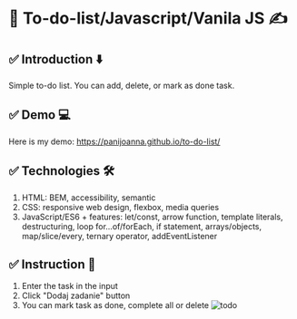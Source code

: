 # 📁 To-do-list/Javascript/Vanila JS ✍

## ✅ Introduction ⬇️
Simple to-do list. You can add, delete, or mark as done task.

## ✅ Demo 💻
Here is my demo:
https://panijoanna.github.io/to-do-list/

## ✅ Technologies 🛠
1. HTML: BEM, accessibility, semantic
2. CSS: responsive web design, flexbox, media queries
3. JavaScript/ES6 + features: let/const, arrow function, template literals, destructuring, loop for...of/forEach, if statement, arrays/objects, map/slice/every, ternary operator, addEventListener

## ✅ Instruction 📄
1. Enter the task in the input
2. Click "Dodaj zadanie" button
3. You can mark task as done, complete all or delete
![todo](https://user-images.githubusercontent.com/105354955/188606855-31d250bf-e862-4145-8b31-e3d1ca9bc92a.gif)




